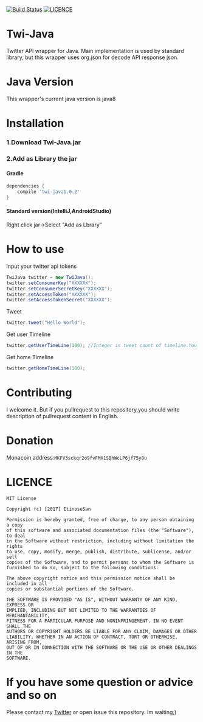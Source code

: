 [![Build Status](https://travis-ci.org/ItinoseSan/twi-Java.svg?branch=release)](https://travis-ci.org/ItinoseSan/twi-Java)
 [![LICENCE](https://img.shields.io/dub/l/vibe-d.svg)](https://github.com/ItinoseSan/Twi-Java/blob/release/LICENCE)

# Twi-Java
Twitter API wrapper for Java. Main implementation is used by standard library, but this wrapper uses org.json for decode API response json. 
# Java Version
This wrapper's current java version is java8
# Installation
### 1.Download Twi-Java.jar 
### 2.Add as Library the jar
#### Gradle
```build.gradle
dependencies {
    compile 'twi-java1.0.2'
}
```
#### Standard version(IntelliJ,AndroidStudio)
Right click jar->Select "Add as Lbrary"
# How to use
Input your twitter api tokens
```java
TwiJava twitter = new TwiJava();
twitter.setConsumerKey("XXXXXX");
twitter.setConsumerSecretKey("XXXXXX");
twitter.setAccessToken("XXXXXX");
twitter.setAccessTokenSecret("XXXXXX");

```
Tweet
```java
twitter.tweet("Hello World");
```
Get user Timeline
```java
twitter.getUserTimeLine(100); //Integer is tweet count of timeline.You can change this
```
Get home Timeline
```java
twitter.getHomeTimeLine(100);
```
# Contributing
I welcome it. But if you pullrequest to this repository,you should write description of pullrequest content in English.
# Donation
Monacoin address:```MKFV3sckqr2o9fvFMX1SBhWcLP6jf75y8u```
# LICENCE
```
MIT License

Copyright (c) [2017] ItinoseSan

Permission is hereby granted, free of charge, to any person obtaining a copy
of this software and associated documentation files (the "Software"), to deal
in the Software without restriction, including without limitation the rights
to use, copy, modify, merge, publish, distribute, sublicense, and/or sell
copies of the Software, and to permit persons to whom the Software is
furnished to do so, subject to the following conditions:

The above copyright notice and this permission notice shall be included in all
copies or substantial portions of the Software.

THE SOFTWARE IS PROVIDED "AS IS", WITHOUT WARRANTY OF ANY KIND, EXPRESS OR
IMPLIED, INCLUDING BUT NOT LIMITED TO THE WARRANTIES OF MERCHANTABILITY,
FITNESS FOR A PARTICULAR PURPOSE AND NONINFRINGEMENT. IN NO EVENT SHALL THE
AUTHORS OR COPYRIGHT HOLDERS BE LIABLE FOR ANY CLAIM, DAMAGES OR OTHER
LIABILITY, WHETHER IN AN ACTION OF CONTRACT, TORT OR OTHERWISE, ARISING FROM,
OUT OF OR IN CONNECTION WITH THE SOFTWARE OR THE USE OR OTHER DEALINGS IN THE
SOFTWARE.
```
# If you have some question or advice and so on
Please contact my [Twitter](https://twitter.com/ItinoseVM) or open issue this repository. Im waiting;)
